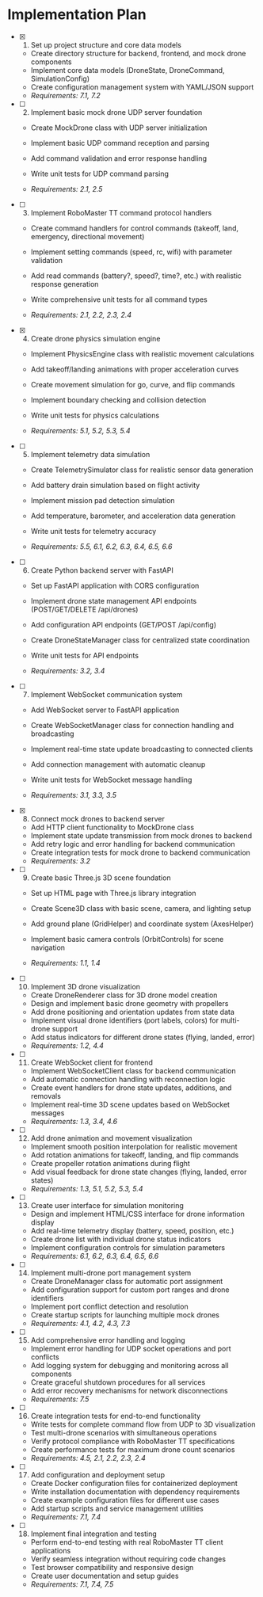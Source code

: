 # Implementation Plan

- [x] 1. Set up project structure and core data models


  - Create directory structure for backend, frontend, and mock drone components
  - Implement core data models (DroneState, DroneCommand, SimulationConfig)
  - Create configuration management system with YAML/JSON support
  - _Requirements: 7.1, 7.2_



- [ ] 2. Implement basic mock drone UDP server foundation
  - Create MockDrone class with UDP server initialization
  - Implement basic UDP command reception and parsing
  - Add command validation and error response handling


  - Write unit tests for UDP command parsing
  - _Requirements: 2.1, 2.5_

- [ ] 3. Implement RoboMaster TT command protocol handlers
  - Create command handlers for control commands (takeoff, land, emergency, directional movement)


  - Implement setting commands (speed, rc, wifi) with parameter validation
  - Add read commands (battery?, speed?, time?, etc.) with realistic response generation
  - Write comprehensive unit tests for all command types
  - _Requirements: 2.1, 2.2, 2.3, 2.4_

- [x] 4. Create drone physics simulation engine



  - Implement PhysicsEngine class with realistic movement calculations
  - Add takeoff/landing animations with proper acceleration curves
  - Create movement simulation for go, curve, and flip commands
  - Implement boundary checking and collision detection
  - Write unit tests for physics calculations


  - _Requirements: 5.1, 5.2, 5.3, 5.4_

- [ ] 5. Implement telemetry data simulation
  - Create TelemetrySimulator class for realistic sensor data generation
  - Add battery drain simulation based on flight activity
  - Implement mission pad detection simulation


  - Add temperature, barometer, and acceleration data generation
  - Write unit tests for telemetry accuracy
  - _Requirements: 5.5, 6.1, 6.2, 6.3, 6.4, 6.5, 6.6_

- [ ] 6. Create Python backend server with FastAPI
  - Set up FastAPI application with CORS configuration


  - Implement drone state management API endpoints (POST/GET/DELETE /api/drones)
  - Add configuration API endpoints (GET/POST /api/config)
  - Create DroneStateManager class for centralized state coordination
  - Write unit tests for API endpoints
  - _Requirements: 3.2, 3.4_



- [ ] 7. Implement WebSocket communication system
  - Add WebSocket server to FastAPI application
  - Create WebSocketManager class for connection handling and broadcasting
  - Implement real-time state update broadcasting to connected clients


  - Add connection management with automatic cleanup
  - Write unit tests for WebSocket message handling
  - _Requirements: 3.1, 3.3, 3.5_

- [x] 8. Connect mock drones to backend server


  - Add HTTP client functionality to MockDrone class
  - Implement state update transmission from mock drones to backend
  - Add retry logic and error handling for backend communication
  - Create integration tests for mock drone to backend communication
  - _Requirements: 3.2_



- [ ] 9. Create basic Three.js 3D scene foundation
  - Set up HTML page with Three.js library integration
  - Create Scene3D class with basic scene, camera, and lighting setup
  - Add ground plane (GridHelper) and coordinate system (AxesHelper)


  - Implement basic camera controls (OrbitControls) for scene navigation
  - _Requirements: 1.1, 1.4_

- [ ] 10. Implement 3D drone visualization
  - Create DroneRenderer class for 3D drone model creation
  - Design and implement basic drone geometry with propellers
  - Add drone positioning and orientation updates from state data
  - Implement visual drone identifiers (port labels, colors) for multi-drone support
  - Add status indicators for different drone states (flying, landed, error)
  - _Requirements: 1.2, 4.4_

- [ ] 11. Create WebSocket client for frontend
  - Implement WebSocketClient class for backend communication
  - Add automatic connection handling with reconnection logic
  - Create event handlers for drone state updates, additions, and removals
  - Implement real-time 3D scene updates based on WebSocket messages
  - _Requirements: 1.3, 3.4, 4.6_

- [ ] 12. Add drone animation and movement visualization
  - Implement smooth position interpolation for realistic movement
  - Add rotation animations for takeoff, landing, and flip commands
  - Create propeller rotation animations during flight
  - Add visual feedback for drone state changes (flying, landed, error states)
  - _Requirements: 1.3, 5.1, 5.2, 5.3, 5.4_

- [ ] 13. Create user interface for simulation monitoring
  - Design and implement HTML/CSS interface for drone information display
  - Add real-time telemetry display (battery, speed, position, etc.)
  - Create drone list with individual drone status indicators
  - Implement configuration controls for simulation parameters
  - _Requirements: 6.1, 6.2, 6.3, 6.4, 6.5, 6.6_

- [ ] 14. Implement multi-drone port management system
  - Create DroneManager class for automatic port assignment
  - Add configuration support for custom port ranges and drone identifiers
  - Implement port conflict detection and resolution
  - Create startup scripts for launching multiple mock drones
  - _Requirements: 4.1, 4.2, 4.3, 7.3_

- [ ] 15. Add comprehensive error handling and logging
  - Implement error handling for UDP socket operations and port conflicts
  - Add logging system for debugging and monitoring across all components
  - Create graceful shutdown procedures for all services
  - Add error recovery mechanisms for network disconnections
  - _Requirements: 7.5_

- [ ] 16. Create integration tests for end-to-end functionality
  - Write tests for complete command flow from UDP to 3D visualization
  - Test multi-drone scenarios with simultaneous operations
  - Verify protocol compliance with RoboMaster TT specifications
  - Create performance tests for maximum drone count scenarios
  - _Requirements: 4.5, 2.1, 2.2, 2.3, 2.4_

- [ ] 17. Add configuration and deployment setup
  - Create Docker configuration files for containerized deployment
  - Write installation documentation with dependency requirements
  - Create example configuration files for different use cases
  - Add startup scripts and service management utilities
  - _Requirements: 7.1, 7.4_

- [ ] 18. Implement final integration and testing
  - Perform end-to-end testing with real RoboMaster TT client applications
  - Verify seamless integration without requiring code changes
  - Test browser compatibility and responsive design
  - Create user documentation and setup guides
  - _Requirements: 7.1, 7.4, 7.5_